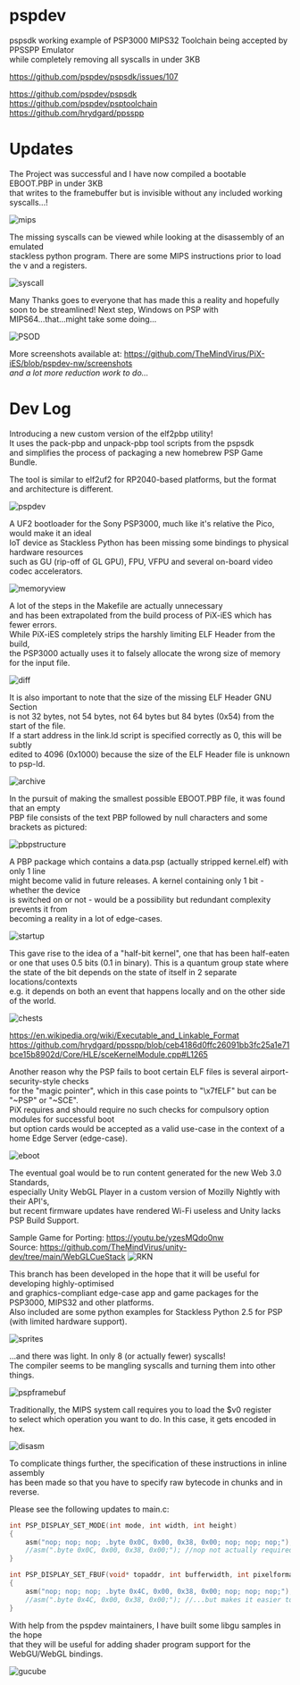 # pspdev
pspsdk working example of PSP3000 MIPS32 Toolchain being accepted by PPSSPP Emulator \
while completely removing all syscalls in under 3KB

https://github.com/pspdev/pspsdk/issues/107

https://github.com/pspdev/pspsdk \
https://github.com/pspdev/psptoolchain \
https://github.com/hrydgard/ppsspp

# Updates

The Project was successful and I have now compiled a bootable EBOOT.PBP in under 3KB \
that writes to the framebuffer but is invisible without any included working syscalls...!

![mips](https://github.com/TheMindVirus/PiX-iES/blob/pspdev/screenshots/mips.png)

The missing syscalls can be viewed while looking at the disassembly of an emulated \
stackless python program. There are some MIPS instructions prior to load the v and a registers.

![syscall](https://github.com/TheMindVirus/PiX-iES/blob/pspdev/screenshots/syscall.png)

Many Thanks goes to everyone that has made this a reality and hopefully soon to be streamlined!
Next step, Windows on PSP with MIPS64...that...might take some doing...

![PSOD](https://github.com/TheMindVirus/PiX-iES/blob/pspdev/screenshots/PSOD.png)

More screenshots available at: https://github.com/TheMindVirus/PiX-iES/blob/pspdev-nw/screenshots \
<i>and a lot more reduction work to do...</i>

# Dev Log

Introducing a new custom version of the elf2pbp utility! \
It uses the pack-pbp and unpack-pbp tool scripts from the pspsdk \
and simplifies the process of packaging a new homebrew PSP Game Bundle.

The tool is similar to elf2uf2 for RP2040-based platforms, but the format and architecture is different.

![pspdev](https://github.com/TheMindVirus/PiX-iES/blob/pspdev/screenshots/pspdev.png)

A UF2 bootloader for the Sony PSP3000, much like it's relative the Pico, would make it an ideal \
IoT device as Stackless Python has been missing some bindings to physical hardware resources \
such as GU (rip-off of GL GPU), FPU, VFPU and several on-board video codec accelerators.

![memoryview](https://github.com/TheMindVirus/PiX-iES/blob/pspdev/screenshots/memoryview.png)

A lot of the steps in the Makefile are actually unnecessary \
and has been extrapolated from the build process of PiX-iES which has fewer errors. \
While PiX-iES completely strips the harshly limiting ELF Header from the build, \
the PSP3000 actually uses it to falsely allocate the wrong size of memory for the input file.

![diff](https://github.com/TheMindVirus/PiX-iES/blob/pspdev/screenshots/diff.png)

It is also important to note that the size of the missing ELF Header GNU Section \
is not 32 bytes, not 54 bytes, not 64 bytes but 84 bytes (0x54) from the start of the file. \
If a start address in the link.ld script is specified correctly as 0, this will be subtly \
edited to 4096 (0x1000) because the size of the ELF Header file is unknown to psp-ld.

![archive](https://github.com/TheMindVirus/PiX-iES/blob/pspdev/screenshots/archive.png)

In the pursuit of making the smallest possible EBOOT.PBP file, it was found that an empty \
PBP file consists of the text PBP followed by null characters and some brackets as pictured:

![pbpstructure](https://github.com/TheMindVirus/PiX-iES/blob/pspdev/screenshots/pbpstructure.png)

A PBP package which contains a data.psp (actually stripped kernel.elf) with only 1 line \
might become valid in future releases. A kernel containing only 1 bit - whether the device \
is switched on or not - would be a possibility but redundant complexity prevents it from \
becoming a reality in a lot of edge-cases.

![startup](https://github.com/TheMindVirus/PiX-iES/blob/pspdev/screenshots/startup.png)

This gave rise to the idea of a "half-bit kernel", one that has been half-eaten \
or one that uses 0.5 bits (0.1 in binary). This is a quantum group state where \
the state of the bit depends on the state of itself in 2 separate locations/contexts \
e.g. it depends on both an event that happens locally and on the other side of the world.

![chests](https://github.com/TheMindVirus/PiX-iES/blob/pspdev/screenshots/chests.png)

https://en.wikipedia.org/wiki/Executable_and_Linkable_Format
https://github.com/hrydgard/ppsspp/blob/ceb4186d0ffc26091bb3fc25a1e71bce15b8902d/Core/HLE/sceKernelModule.cpp#L1265 

Another reason why the PSP fails to boot certain ELF files is several airport-security-style checks \
for the "magic pointer", which in this case points to "\x7fELF" but can be "~PSP" or "~SCE". \
PiX requires and should require no such checks for compulsory option modules for successful boot \
but option cards would be accepted as a valid use-case in the context of a home Edge Server (edge-case).

![eboot](https://github.com/TheMindVirus/PiX-iES/blob/pspdev/screenshots/eboot.png)

The eventual goal would be to run content generated for the new Web 3.0 Standards, \
especially Unity WebGL Player in a custom version of Mozilly Nightly with their API's, \
but recent firmware updates have rendered Wi-Fi useless and Unity lacks PSP Build Support.

Sample Game for Porting: https://youtu.be/yzesMQdo0nw \
Source: https://github.com/TheMindVirus/unity-dev/tree/main/WebGLCueStack
![RKN](https://github.com/TheMindVirus/PiX-iES/blob/pspdev/screenshots/RKN.jpg)

This branch has been developed in the hope that it will be useful for developing highly-optimised \
and graphics-compliant edge-case app and game packages for the PSP3000, MIPS32 and other platforms. \
Also included are some python examples for Stackless Python 2.5 for PSP (with limited hardware support).

![sprites](https://github.com/TheMindVirus/PiX-iES/blob/pspdev/screenshots/sprites.png)

...and there was light. In only 8 (or actually fewer) syscalls! \
The compiler seems to be mangling syscalls and turning them into other things.

![pspframebuf](https://github.com/TheMindVirus/PiX-iES/blob/pspdev/screenshots/pspframebuf.png)

Traditionally, the MIPS system call requires you to load the $v0 register \
to select which operation you want to do. In this case, it gets encoded in hex.

![disasm](https://github.com/TheMindVirus/PiX-iES/blob/pspdev/screenshots/disasm.png)

To complicate things further, the specification of these instructions in inline assembly \
has been made so that you have to specify raw bytecode in chunks and in reverse.

Please see the following updates to main.c:
```c
int PSP_DISPLAY_SET_MODE(int mode, int width, int height)
{
    asm("nop; nop; nop; .byte 0x0C, 0x00, 0x38, 0x00; nop; nop; nop;");
    //asm(".byte 0x0C, 0x00, 0x38, 0x00;"); //nop not actually required...
}

int PSP_DISPLAY_SET_FBUF(void* topaddr, int bufferwidth, int pixelformat, int sync)
{
    asm("nop; nop; nop; .byte 0x4C, 0x00, 0x38, 0x00; nop; nop; nop;");
    //asm(".byte 0x4C, 0x00, 0x38, 0x00;"); //...but makes it easier to read
}
```

With help from the pspdev maintainers, I have built some libgu samples in the hope \
that they will be useful for adding shader program support for the WebGU/WebGL bindings.

![gucube](https://github.com/TheMindVirus/PiX-iES/blob/pspdev/screenshots/gucube.png)

